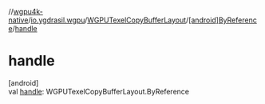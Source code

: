 //[wgpu4k-native](../../../../index.md)/[io.ygdrasil.wgpu](../../index.md)/[WGPUTexelCopyBufferLayout](../index.md)/[[android]ByReference](index.md)/[handle](handle.md)

# handle

[android]\
val [handle](handle.md): WGPUTexelCopyBufferLayout.ByReference